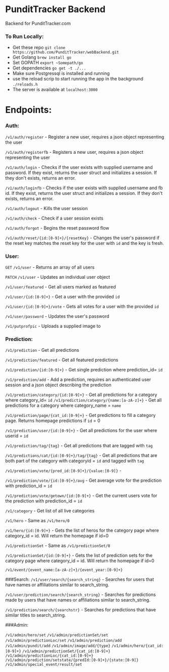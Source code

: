 PunditTracker Backend
=================

Backend for PunditTracker.com

###  To Run Locally:

- Get these repo `git clone https://github.com/PunditTracker/webBackend.git`
- Get Golang `brew install go`
- Set GOPATH `export ~Somepath/go`
- Get dependencies `go get -t ./...`
- Make sure Postgressql is installed and running
- use the reload scrip to start running the app in the background `./reloads.h`
- The server is available at `localhost:3000`



Endpoints:
=================
### Auth:
`/v1/auth/register` - Register a new user, requires a json object representing the user

`/v1/auth/registerfb` - Registers a new user, requires a json object representing the user

`/v1/auth/login` - Checks if the user exists with supplied username and password.  If they exist, returns the user struct and initializes a session.  If they don't exists, returns an error.

`/v1/auth/loginfb` - Checks if the user exists with supplied username and fb id.  If they exist, returns the user struct and initializes a session.  If they don't exists, returns an error.

`/v1/auth/logout` - Kills the user session

`/v1/auth/check` - Check if a user session exists

`/v1/auth/forgot` - Begins the reset password flow

`/v1/auth/reset/{id:[0-9]+}/{resetKey}` - Changes the user's password if the reset key matches the reset key for the user with `id` and the key is fresh.

### User:
`GET` `/v1/user` - Returns an array of all users

`PATCH` `/v1/user` - Updates an individual user object

`/v1/user/featured` - Get all users marked as featured

`/v1/user/{id:[0-9]+}` - Get a user with the provided `id`

`/v1/user/{id:[0-9]+}/vote` - Gets all votes for a user with the provided 
`id`

`/v1/user/password` - Updates the user's password

`/v1/putprofpic` - Uploads a supplied image to 

### Prediction: 
`/v1/prediction` - Get all predictions

`/v1/prediction/featured` - Get all featured predictions

`/v1/prediction/{id:[0-9]+}` - Get single prediction where prediction_id= `id`

`/v1/prediction/add` - Add a prediction, requires an authenticated user session and a json object describing the prediction

`/v1/prediction/category/{id:[0-9]+}` - Get all predictions for a category where category_id= `id`
`/v1/prediction/category/{name:[a-zA-z]+}` - Get all predictions for a category where category_name = `name`

`/v1/prediction/page/{cat_id:[0-9]+}` - Get predictions to fill a category page.  Returns homepage predictions if `id` = 0

`/v1/prediction/user/{id:[0-9]+}` - Get all predictions for the user where userid = `id`

`/v1/prediction/tag/{tag}` - Get all predictions that are tagged with `tag`

`/v1/predictions/cat/{id:[0-9]+}/tag/{tag}` - Get all predictions that are both part of the category with categoryid = `id` and tagged with `tag`

`/v1/prediction/vote/{pred_id:[0-9]+}/{value:[0-9]}` - 

`/v1/prediction/vote/{id:[0-9]+}/avg` - Get average vote for the prediction with prediction_id = `id`

`/v1/prediction/vote/getown/{id:[0-9]+}` - Get the current users vote for the prediction with prediction_id = `id`

`/v1/category` - Get list of all live categories

`/v1/hero` - Same as `/v1/hero/0`

`/v1/hero/{id:[0-9]+}` - Gets the list of heros for the category page where category_id = id.  Will return the homepage if id=0

`/v1/predictionSet` - Same as `/v1/predictionSet/0`

`/v1/predictionSet/{id:[0-9]+}` - Gets the list of prediction sets for the category page where category_id = id.  Will return the homepage if id=0

`/v1/event/{event_name:[a-zA-z]+}/{event_year:[0-9]+}`


###Search:
`/v1/user/search/{search_string}` - Searches for users that have names or affiliations similar to search_string. 

`/v1/user/prediction/search/{search_string}` - Searches for predictions made by users that have names or affiliations similar to search_string. 

`/v1/prediction/search/{searchstr}` - Searches for predictions that have similar titles to search_string.

###Admin:

`/v1/admin/hero/set`
`/v1/admin/predictionSet/set`
`/v1/admin/predictionLoc/set`
`/v1/admin/prediction/add`
`/v1/admin/pundit/add`
`/v1/admin/image/add/{type}`
`/v1/admin/hero/{cat_id:[0-9]+}`
`/v1/admin/predictionSet/{cat_id:[0-9]+}`
`/v1/admin/predictionLoc/{cat_id:[0-9]+}`
`/v1/admin/prediction/setstate/{predId:[0-9]+}/{state:[0-9]}`
`/v1/admin/special_event/result/set`